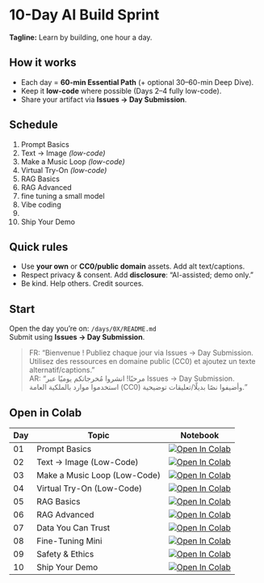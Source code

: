 # 10-Day AI Build Sprint
**Tagline:** Learn by building, one hour a day.

## How it works
- Each day = **60-min Essential Path** (+ optional 30–60-min Deep Dive).
- Keep it **low-code** where possible (Days 2–4 fully low-code).
- Share your artifact via **Issues → Day Submission**.

## Schedule
1. Prompt Basics  
2. Text → Image *(low-code)*  
3. Make a Music Loop *(low-code)*  
4. Virtual Try-On *(low-code)*  
5. RAG Basics  
6. RAG Advanced  
7. fine tuning a small model   
8. Vibe coding 
9.   
10. Ship Your Demo

## Quick rules
- Use **your own** or **CC0/public domain** assets. Add alt text/captions.
- Respect privacy & consent. Add **disclosure**: “AI-assisted; demo only.”
- Be kind. Help others. Credit sources.

## Start
Open the day you’re on: `/days/0X/README.md`  
Submit using **Issues → Day Submission**.

> FR: “Bienvenue ! Publiez chaque jour via Issues → Day Submission. Utilisez des ressources en domaine public (CC0) et ajoutez un texte alternatif/captions.”  
> AR: “مرحبًا! انشروا مُخرجاتكم يوميًا عبر Issues → Day Submission. استخدموا موارد بالملكية العامة (CC0) وأضيفوا نصًا بديلًا/تعليقات توضيحية.” 

## Open in Colab

| Day | Topic | Notebook |
| --- | --- | --- |
| 01 | Prompt Basics | [![Open In Colab](https://colab.research.google.com/assets/colab-badge.svg)](https://colab.research.google.com/github/<your-username>/10-day-ai-build-sprint/blob/main/days/01/starter.ipynb) |
| 02 | Text → Image (Low-Code) | [![Open In Colab](https://colab.research.google.com/assets/colab-badge.svg)](https://colab.research.google.com/github/<your-username>/10-day-ai-build-sprint/blob/main/days/02/starter.ipynb) |
| 03 | Make a Music Loop (Low-Code) | [![Open In Colab](https://colab.research.google.com/assets/colab-badge.svg)](https://colab.research.google.com/github/<your-username>/10-day-ai-build-sprint/blob/main/days/03/starter.ipynb) |
| 04 | Virtual Try-On (Low-Code) | [![Open In Colab](https://colab.research.google.com/assets/colab-badge.svg)](https://colab.research.google.com/github/<your-username>/10-day-ai-build-sprint/blob/main/days/04/starter.ipynb) |
| 05 | RAG Basics | [![Open In Colab](https://colab.research.google.com/assets/colab-badge.svg)](https://colab.research.google.com/github/<your-username>/10-day-ai-build-sprint/blob/main/days/05/starter.ipynb) |
| 06 | RAG Advanced | [![Open In Colab](https://colab.research.google.com/assets/colab-badge.svg)](https://colab.research.google.com/github/<your-username>/10-day-ai-build-sprint/blob/main/days/06/starter.ipynb) |
| 07 | Data You Can Trust | [![Open In Colab](https://colab.research.google.com/assets/colab-badge.svg)](https://colab.research.google.com/github/<your-username>/10-day-ai-build-sprint/blob/main/days/07/starter.ipynb) |
| 08 | Fine-Tuning Mini | [![Open In Colab](https://colab.research.google.com/assets/colab-badge.svg)](https://colab.research.google.com/github/<your-username>/10-day-ai-build-sprint/blob/main/days/08/starter.ipynb) |
| 09 | Safety & Ethics | [![Open In Colab](https://colab.research.google.com/assets/colab-badge.svg)](https://colab.research.google.com/github/<your-username>/10-day-ai-build-sprint/blob/main/days/09/starter.ipynb) |
| 10 | Ship Your Demo | [![Open In Colab](https://colab.research.google.com/assets/colab-badge.svg)](https://colab.research.google.com/github/<your-username>/10-day-ai-build-sprint/blob/main/days/10/starter.ipynb) | 